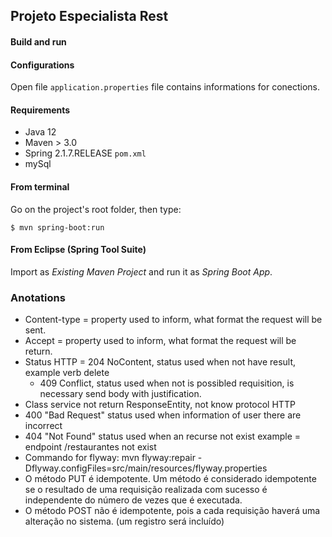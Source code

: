 ## Projeto Especialista Rest

#### Build and run

#### Configurations

Open file `application.properties` file contains informations for conections.

#### Requirements

- Java 12
- Maven > 3.0
- Spring 2.1.7.RELEASE `pom.xml`
- mySql

#### From terminal

Go on the project's root folder, then type:

    $ mvn spring-boot:run

#### From Eclipse (Spring Tool Suite)

Import as *Existing Maven Project* and run it as *Spring Boot App*.

### Anotations

- Content-type = property used to inform, what format the request will be sent.
- Accept = property used to inform, what format the request will be return.
- Status HTTP = 204 NoContent, status used when not have result, example verb delete 
	- 409 Conflict, status used when not is possibled requisition, is necessary send body with justification.
- Class service not return ResponseEntity, not know protocol HTTP
- 400 "Bad Request" status used when information of user there are incorrect
- 404 "Not Found" status used when an recurse not exist example = endpoint /restaurantes not exist
- Commando for flyway: mvn flyway:repair -Dflyway.configFiles=src/main/resources/flyway.properties
- O método PUT é idempotente. Um método é considerado idempotente se o resultado de uma requisição realizada com sucesso é independente do número de vezes que é executada.
- O método POST não é idempotente, pois a cada requisição haverá uma alteração no sistema. (um registro será incluído)

